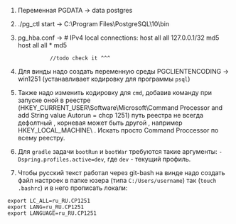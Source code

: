 1) Переменная PGDATA -> data postgres

2) ./pg_ctl start -> C:\Program Files\PostgreSQL\10\bin

3) pg_hba.conf -> # IPv4 local connections:
                 host    all             all             127.0.0.1/32            md5
                 host    all             all             *            md5
                 
                 //todo check it ^^^
4) Для винды надо создать переменную среды PGCLIENTENCODING -> win1251 (устанавливает кодировку для программы `psql`)

5) Также надо изменить кодировку для `cmd`, добавив команду при запуске оной в реестре (HKEY_CURRENT_USER\Software\Microsoft\Command Processor and add String value Autorun = chcp 1251) 
путь реестра не всегда дефолтный , корневая может быть другой , например HKEY_LOCAL_MACHINE\ . Искать просто Command Proccessor по всему реестру.

6) Для `gradle` задачи `bootRun` и `bootWar` требуются такие аргументы: `-Dspring.profiles.active=dev`, где `dev` - текущий профиль.

7) Чтобы русский текст работал через git-bash на винде надо создать файл настроек в папке юзера (типа `C:/Users/username`) так (`touch .bashrc`) и в него прописать локали:

```
export LC_ALL=ru_RU.CP1251
export LANG=ru_RU.CP1251
export LANGUAGE=ru_RU.CP1251
```